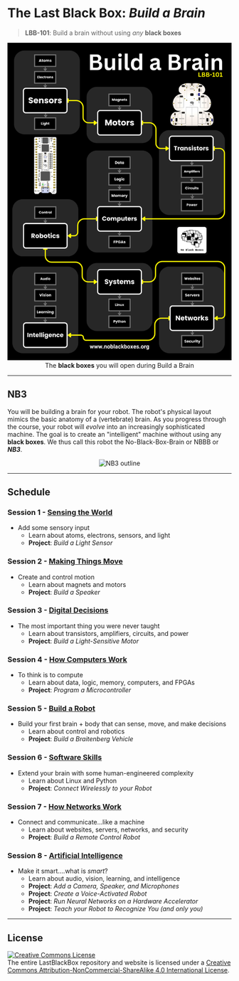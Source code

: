 # The Last Black Box: *Build a Brain*

> **LBB-101**: Build a brain without using *any* **black boxes**

<p align="center">
<img src="_designs/schedule_buildabrain.png" alt="LBB buildabrain layout" width="512">
<br>
<span>The <b>black boxes</b> you will open during Build a Brain</span>
</p>

----

## NB3

You will be building a brain for your robot. The robot's physical layout mimics the basic anatomy of a (vertebrate) brain. As you progress through the course, your robot will *evolve* into an increasingly sophisticated machine. The goal is to create an "intelligent" machine without using any **black boxes**. We thus call this robot the No-Black-Box-Brain or NBBB or ***NB3***.

<p align="center">
<img src="../_designs/NB3/NB3_render.png" alt="NB3 outline" width="300">
</p>

----

## Schedule

### Session 1 - [Sensing the World](session_1/README.md)

- Add some sensory input
  - Learn about atoms, electrons, sensors, and light
  - **Project**: *Build a Light Sensor*

### Session 2 - [Making Things Move](session_2/README.md)

- Create and control motion
  - Learn about magnets and motors
  - **Project**: *Build a Speaker*

### Session 3 - [Digital Decisions](session_3/README.md)

- The most important thing you were never taught
  - Learn about transistors, amplifiers, circuits, and power
  - **Project**: *Build a Light-Sensitive Motor*

### Session 4 - [How Computers Work](session_4/README.md)

- To think is to compute
  - Learn about data, logic, memory, computers, and FPGAs
  - **Project**: *Program a Microcontroller*

### Session 5 - [Build a Robot](session_5/README.md)

- Build your first brain + body that can sense, move, and make decisions
  - Learn about control and robotics
  - **Project**: *Build a Braitenberg Vehicle*

### Session 6 - [Software Skills](session_6/README.md)

- Extend your brain with some human-engineered complexity
  - Learn about Linux and Python
  - **Project**: *Connect Wirelessly to your Robot*

### Session 7 - [How Networks Work](session_7/README.md)

- Connect and communicate...like a machine
  - Learn about websites, servers, networks, and security
  - **Project**: *Build a Remote Control Robot*

### Session 8 - [Artificial Intelligence](session_8/README.md)

- Make it smart....what is *smart*?
  - Learn about audio, vision, learning, and intelligence
  - **Project**: *Add a Camera, Speaker, and Microphones*
  - **Project**: *Create a Voice-Activated Robot*
  - **Project**: *Run Neural Networks on a Hardware Accelerator*
  - **Project**: *Teach your Robot to Recognize You (and only you)*

----

## License

<a rel="license" href="http://creativecommons.org/licenses/by-nc-sa/4.0/"><img alt="Creative Commons License" style="border-width:0" src="https://i.creativecommons.org/l/by-nc-sa/4.0/88x31.png" /></a><br />The entire LastBlackBox repository and website is licensed under a <a rel="license" href="http://creativecommons.org/licenses/by-nc-sa/4.0/">Creative Commons Attribution-NonCommercial-ShareAlike 4.0 International License</a>.
